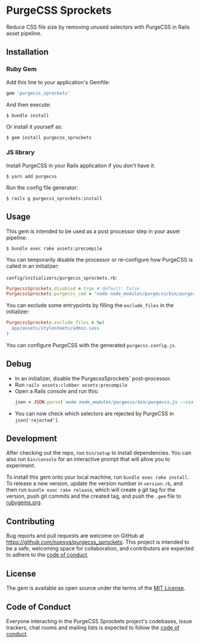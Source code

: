 # PurgeCSS Sprockets

Reduce CSS file size by removing unused selectors with PurgeCSS in Rails asset pipeline.

## Installation

### Ruby Gem

Add this line to your application's Gemfile:

```ruby
gem 'purgecss_sprockets'
```

And then execute:

    $ bundle install

Or install it yourself as:

    $ gem install purgecss_sprockets

### JS library

Install PurgeCSS in your Rails application if you don't have it:

    $ yarn add purgecss

Run the config file generator:

    $ rails g purgecss_sprockets:install

## Usage

This gem is intended to be used as a post processor step in your asset pipeline:

    $ bundle exec rake assets:precompile

You can temporarily disable the processor or re-configure how PurgeCSS is called in an initializer:

`config/initializers/purgecss_sprockets.rb`:

```ruby
PurgecssSprockets.disabled = true # default: false
PurgecssSprockets.purgecss_cmd = "node node_modules/purgecss/bin/purgecss.js"
```

You can exclude some entrypoints by filling the `exclude_files` in the initializer:

```ruby
PurgecssSprockets.exclude_files = %w(
  app/assets/stylesheets/admin.sass
)
```

You can configure PurgeCSS with the generated `purgecss.config.js`.

## Debug

- In an initializer, disable the PurgecssSprockets' post-processor.
- Run `rails assets:clobber assets:precompile`
- Open a Rails console and run this:
  ```ruby
  json = JSON.parse(`node node_modules/purgecss/bin/purgecss.js --css public/assets/[your-digested-css-file].css --config purgecss.config.js --rejected`)[0]
  ```
- You can now check which selectors are rejected by PurgeCSS in `json['rejected']`.

## Development

After checking out the repo, run `bin/setup` to install dependencies. You can also run `bin/console` for an interactive prompt that will allow you to experiment.

To install this gem onto your local machine, run `bundle exec rake install`. To release a new version, update the version number in `version.rb`, and then run `bundle exec rake release`, which will create a git tag for the version, push git commits and the created tag, and push the `.gem` file to [rubygems.org](https://rubygems.org).

## Contributing

Bug reports and pull requests are welcome on GitHub at https://github.com/noesya/purgecss_sprockets. This project is intended to be a safe, welcoming space for collaboration, and contributors are expected to adhere to the [code of conduct](https://github.com/noesya/purgecss_sprockets/blob/main/CODE_OF_CONDUCT.md).

## License

The gem is available as open source under the terms of the [MIT License](https://opensource.org/licenses/MIT).

## Code of Conduct

Everyone interacting in the PurgeCSS Sprockets project's codebases, issue trackers, chat rooms and mailing lists is expected to follow the [code of conduct](https://github.com/noesya/purgecss_sprockets/blob/main/CODE_OF_CONDUCT.md).
